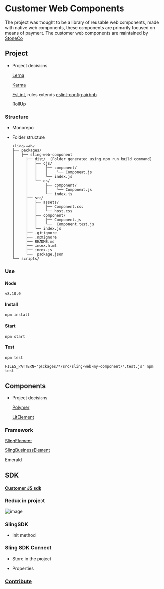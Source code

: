 # Customer Web Components  

The project was thought to be a library of reusable web components, made with native web components,
these components are primarily focused on means of payment.
The customer web components are maintained by [StoneCo](https://www.stone.com.br/) 


## Project  
  
* Project decisions 

  [Lerna](https://lernajs.io/)

  [Karma](https://karma-runner.github.io/2.0/index.html)

  [EsLint](https://eslint.org/), rules extends [eslint-config-airbnb](https://www.npmjs.com/package/eslint-config-airbnb)

  [RollUp](https://rollupjs.org/guide/en)
  
### Structure  
  
* Monorepo  
 
 * Folder structure
 
	```
	sling-web/
	├── packages/
	│   ├── sling-web-component
	│	  ├── dist/  (Folder generated using npm run build command)
	│	  │   ├── cjs/
	│	  │   │    ├── component/
	│	  │   │    │    └── Component.js
	│	  │   │    └── index.js
	│	  │   └── es/
	│	  │        ├── component/
	│	  │        │    └── Component.js
	│	  │        └── index.js
	│	  ├── src/
	│	  │   ├── assets/
	│	  │   │    ├── Component.css
	│	  │   │    └── host.css
	│	  │   ├── component/
	│	  │   │	   ├── Component.js
	│	  │   │	   └──  Component.test.js
	│	  │   └── index.js
	│	  ├── .gitignore
	│	  ├── .npmignore
	│	  ├── README.md
	│	  ├── index.html
	│	  ├── index.js
	│	  └──  package.json
	└── scripts/
	```

### Use  
#### Node 
	v8.10.0
	
#### Install
```npm install```
  
#### Start  
```npm start```
 
#### Test  
```npm test```

```FILES_PATTERN='packages/*/src/sling-web-my-component/*.test.js' npm test```

## Components  
  
* Project decisions 

  [Polymer](https://www.polymer-project.org/)
  
  [LitElement](https://github.com/Polymer/lit-element)
  
### Framework  
  
  [SlingElement](./packages/sling-framework/src/framework/SlingElement.js)
  
  [SlingBusinessElement](./packages/sling-framework/src/framework/SlingBusinessElement.js)  
  
Emerald
  
## SDK  
#### [Customer JS sdk](https://github.com/stone-payments/customer-js-sdk)

### Redux in project
  
![image](https://user-images.githubusercontent.com/22959060/40637352-b923fff6-62da-11e8-96fa-667c23529a72.png)
    
### SlingSDK  
  
* Init method
   
### Sling SDK Connect  
  
* Store in the project 
  
* Properties 

### [Contribute](./CONTRIBUTING.md)
